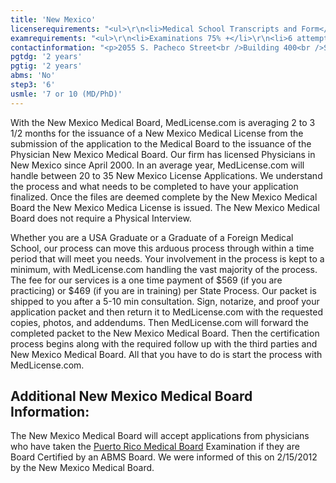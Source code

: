 ```yaml
---
title: 'New Mexico'
licenserequirements: "<ul>\r\n<li>Medical School Transcripts and Form</li>\r\n<li>Internship, Residency, and Fellowship verifications</li>\r\n<li>Criminal Background Check</li>\r\n<li>All State Medical Licenses (past/present)</li>\r\n<li>3 Physician References</li>\r\n<li>Employment and Privileges past 5 years</li>\r\n<li>Malpractice Verification past 3 years</li>\r\n<li>National or State Examination Scores</li>\r\n<li>ECFMG</li>\r\n</ul>"
examrequirements: "<ul>\r\n<li>Examinations 75% +</li>\r\n<li>6 attempt limit Step 3 of the USMLE</li>\r\n<li>7 year limit- USMLE or 10 years if (Md/Phd)</li>\r\n<li>2 year PGY for USA Grads</li>\r\n<li>2 year PGY for International Grads</li>\r\n<li>No 10 year rule or SPEX required</li>\r\n<li>State Exam Accepted if Pre-1975</li>\r\n</ul>"
contactinformation: "<p>2055 S. Pacheco Street<br />Building 400<br />Santa Fe, NM 87505<br />Phone: (505) 476-7220<br />Fax: (505) 476-7237</p>\r\n<p><a href=\"http://www.nmmb.state.nm.us/\">www.nmmb.state.nm.us</a></p>"
pgtdg: '2 years'
pgtig: '2 years'
abms: 'No'
step3: '6'
usmle: '7 or 10 (MD/PhD)'
---
```


<p>With the New Mexico Medical Board, MedLicense.com is averaging 2 to 3 1/2 months for the issuance of a New Mexico Medical License from the submission of the application to the Medical Board to the issuance of the Physician New Mexico Medical Board. Our firm has licensed Physicians in New Mexico since April 2000. In an average year, MedLicense.com will handle between 20 to 35 New Mexico License Applications. We understand the process and what needs to be completed to have your application finalized. Once the files are deemed complete by the New Mexico Medical Board the New Mexico Medica License is issued. The New Mexico Medical Board does not require a Physical Interview.</p>
<p>Whether you are a USA Graduate or a Graduate of a Foreign Medical School, our process can move this arduous process through within a time period that will meet you needs. Your involvement in the process is kept to a minimum, with MedLicense.com handling the vast majority of the process. The fee for our services is a one time payment of $569 (if you are practicing) or $469 (if you are in training) per State Process. Our packet is shipped to you after a 5-10 min consultation. Sign, notarize, and proof your application packet and then return it to MedLicense.com with the requested copies, photos, and addendums. Then MedLicense.com will forward the completed packet to the New Mexico Medical Board. Then the certification process begins along with the required follow up with the third parties and New Mexico Medical Board. All that you have to do is start the process with MedLicense.com.</p>
<h2 id="mcetoc_1ce9d46f20">Additional New Mexico Medical Board Information:</h2>
<p>The New Mexico Medical Board will accept applications from physicians who have taken the <a href="../../licensure-information/state-licensure-requirements/puerto-rico">Puerto Rico Medical Board</a> Examination if they are Board Certified by an ABMS Board. We were informed of this on 2/15/2012 by the New Mexico Medical Board.</p>